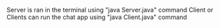 Server is ran in the terminal using "java Server.java" command
Client or Clients can run the chat app using "java Client.java" command
